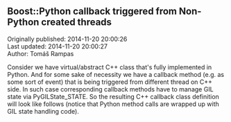 ## Boost::Python callback triggered from Non-Python created threads  
Originally published: 2014-11-20 20:00:26  
Last updated: 2014-11-20 20:00:27  
Author: Tomáš Rampas  
  
Consider  we have virtual/abstract C++ class that's fully implemented in Python. And for some sake of necessity we have a callback method (e.g. as some sort of event) that is being triggered from different thread on C++ side.
In such case corresponding callback methods have to manage GIL state via PyGILState_STATE.
So the resulting C++ callback class definition will look like follows (notice that Python method calls are wrapped up with GIL state handling code).